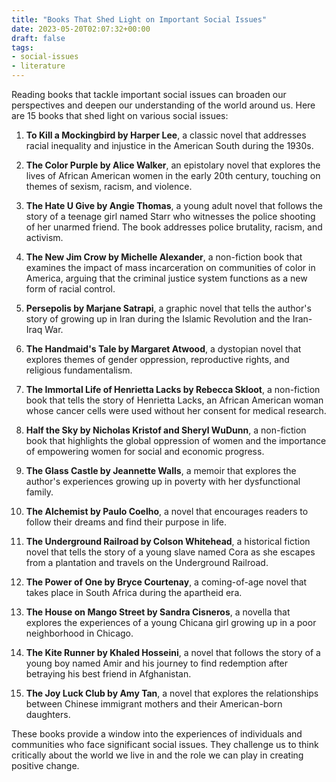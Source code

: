 ```yaml
---
title: "Books That Shed Light on Important Social Issues"
date: 2023-05-20T02:07:32+00:00
draft: false
tags:
- social-issues
- literature
---
```


Reading books that tackle important social issues can broaden our perspectives and deepen our understanding of the world around us. Here are 15 books that shed light on various social issues:

1. **To Kill a Mockingbird by Harper Lee**, a classic novel that addresses racial inequality and injustice in the American South during the 1930s.

2. **The Color Purple by Alice Walker**, an epistolary novel that explores the lives of African American women in the early 20th century, touching on themes of sexism, racism, and violence.

3. **The Hate U Give by Angie Thomas**, a young adult novel that follows the story of a teenage girl named Starr who witnesses the police shooting of her unarmed friend. The book addresses police brutality, racism, and activism.

4. **The New Jim Crow by Michelle Alexander**, a non-fiction book that examines the impact of mass incarceration on communities of color in America, arguing that the criminal justice system functions as a new form of racial control.

5. **Persepolis by Marjane Satrapi**, a graphic novel that tells the author's story of growing up in Iran during the Islamic Revolution and the Iran-Iraq War.

6. **The Handmaid's Tale by Margaret Atwood**, a dystopian novel that explores themes of gender oppression, reproductive rights, and religious fundamentalism.

7. **The Immortal Life of Henrietta Lacks by Rebecca Skloot**, a non-fiction book that tells the story of Henrietta Lacks, an African American woman whose cancer cells were used without her consent for medical research.

8. **Half the Sky by Nicholas Kristof and Sheryl WuDunn**, a non-fiction book that highlights the global oppression of women and the importance of empowering women for social and economic progress.

9. **The Glass Castle by Jeannette Walls**, a memoir that explores the author's experiences growing up in poverty with her dysfunctional family.

10. **The Alchemist by Paulo Coelho**, a novel that encourages readers to follow their dreams and find their purpose in life.

11. **The Underground Railroad by Colson Whitehead**, a historical fiction novel that tells the story of a young slave named Cora as she escapes from a plantation and travels on the Underground Railroad.

12. **The Power of One by Bryce Courtenay**, a coming-of-age novel that takes place in South Africa during the apartheid era.

13. **The House on Mango Street by Sandra Cisneros**, a novella that explores the experiences of a young Chicana girl growing up in a poor neighborhood in Chicago.

14. **The Kite Runner by Khaled Hosseini**, a novel that follows the story of a young boy named Amir and his journey to find redemption after betraying his best friend in Afghanistan.

15. **The Joy Luck Club by Amy Tan**, a novel that explores the relationships between Chinese immigrant mothers and their American-born daughters.

These books provide a window into the experiences of individuals and communities who face significant social issues. They challenge us to think critically about the world we live in and the role we can play in creating positive change.